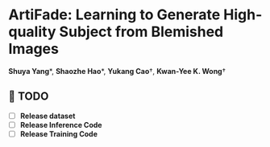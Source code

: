 # ArtiFade: Learning to Generate High-quality Subject from Blemished Images
**Shuya Yang**\*, **Shaozhe Hao**\*, **Yukang Cao**†, **Kwan-Yee K. Wong**† 
## 📌 TODO
- [ ] **Release dataset**
- [ ] **Release Inference Code**
- [ ] **Release Training Code**

